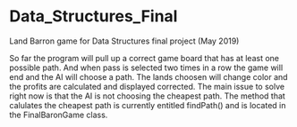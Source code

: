 # Data_Structures_Final
Land Barron game for Data Structures final project (May 2019)

So far the program will pull up a correct game board that has at least one possible path. And when pass is selected two times in a row the game will end and the AI will choose a path. The lands choosen will change color and the profits are calculated and displayed corrected. The main issue to solve right now is that the AI is not choosing the cheapest path. The method that calulates the cheapest path is currently entitled findPath() and is located in the FinalBaronGame class.
